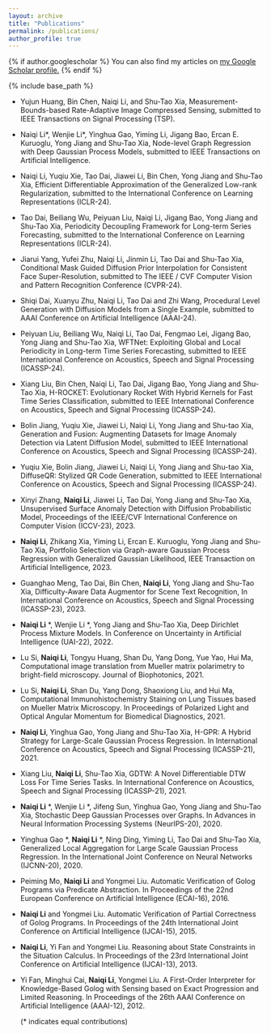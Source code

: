 ```yaml
---
layout: archive
title: "Publications"
permalink: /publications/
author_profile: true
---
```


{% if author.googlescholar %}
  You can also find my articles on <u><a href="{{author.googlescholar}}">my Google Scholar profile</a>.</u>
{% endif %}

{% include base_path %}

- Yujun Huang, Bin Chen, Naiqi Li, and Shu-Tao Xia, Measurement-Bounds-based Rate-Adaptive Image Compressed Sensing, submitted to IEEE Transactions on Signal Processing (TSP).

- Naiqi Li*, Wenjie Li*, Yinghua Gao, Yiming Li, Jigang Bao, Ercan E. Kuruoglu, Yong Jiang and Shu-Tao Xia, Node-level Graph Regression with Deep Gaussian Process Models, submitted to IEEE Transactions on Artificial Intelligence.

- Naiqi Li, Yuqiu Xie, Tao Dai, Jiawei Li, Bin Chen, Yong Jiang and Shu-Tao Xia, Efficient Differentiable Approximation of the Generalized Low-rank Regularization, submitted to the International Conference on Learning Representations (ICLR-24).

- Tao Dai, Beiliang Wu, Peiyuan Liu, Naiqi Li, Jigang Bao, Yong Jiang and Shu-Tao Xia, Periodicity Decoupling Framework for Long-term Series Forecasting, submitted to the International Conference on Learning Representations (ICLR-24).

- Jiarui Yang, Yufei Zhu, Naiqi Li, Jinmin Li, Tao Dai and Shu-Tao Xia, Conditional Mask Guided Diffusion Prior Interpolation for Consistent Face Super-Resolution, submitted to The IEEE / CVF Computer Vision and Pattern Recognition Conference (CVPR-24).

- Shiqi Dai, Xuanyu Zhu, Naiqi Li, Tao Dai and Zhi Wang, Procedural Level Generation with Diffusion Models from a Single Example, submitted to AAAI Conference on Artificial Intelligence (AAAI-24).

- Peiyuan Liu, Beiliang Wu, Naiqi Li, Tao Dai, Fengmao Lei, Jigang Bao, Yong Jiang and Shu-Tao Xia, WFTNet: Exploiting Global and Local Periodicity in Long-term Time Series Forecasting, submitted to IEEE International Conference on Acoustics, Speech and Signal Processing (ICASSP-24). 

- Xiang Liu, Bin Chen, Naiqi Li, Tao Dai, Jigang Bao, Yong Jiang and Shu-Tao Xia, H-ROCKET: Evolutionary Rocket With Hybrid Kernels for Fast Time Series Classification, submitted to IEEE International Conference on Acoustics, Speech and Signal Processing (ICASSP-24). 

- Bolin Jiang, Yuqiu Xie, Jiawei Li, Naiqi Li, Yong Jiang and Shu-tao Xia, Generation and Fusion: Augmenting Datasets for Image Anomaly Detection via Latent Diffusion Model, submitted to IEEE International Conference on Acoustics, Speech and Signal Processing (ICASSP-24). 

- Yuqiu Xie, Bolin Jiang, Jiawei Li, Naiqi Li, Yong Jiang and Shu-tao Xia, DiffuseQR: Stylized QR Code Generation, submitted to IEEE International Conference on Acoustics, Speech and Signal Processing (ICASSP-24).

- Xinyi Zhang, **Naiqi Li**, Jiawei Li, Tao Dai, Yong Jiang and Shu-Tao Xia, Unsupervised Surface Anomaly Detection with Diffusion Probabilistic Model, Proceedings of the IEEE/CVF International Conference on Computer Vision (ICCV-23), 2023.
- **Naiqi Li**, Zhikang Xia, Yiming Li, Ercan E. Kuruoglu, Yong Jiang and Shu-Tao Xia, Portfolio Selection via Graph-aware Gaussian Process Regression with Generalized Gaussian Likelihood, IEEE Transaction on Artificial Intelligence, 2023.

- Guanghao Meng, Tao Dai, Bin Chen, **Naiqi Li**, Yong Jiang and Shu-Tao Xia, Difficulty-Aware Data Augmentor for Scene Text Recognition, In International Conference on Acoustics, Speech and Signal Processing (ICASSP-23), 2023. 

- **Naiqi Li** *, Wenjie Li *, Yong Jiang and Shu-Tao Xia, Deep Dirichlet Process Mixture Models. In Conference on Uncertainty in Artificial Intelligence (UAI-22), 2022.

- Lu Si, **Naiqi Li**, Tongyu Huang, Shan Du, Yang Dong, Yue Yao, Hui Ma, Computational image translation from Mueller matrix polarimetry to bright-field microscopy. Journal of Biophotonics, 2021.

- Lu Si, **Naiqi Li**, Shan Du, Yang Dong, Shaoxiong Liu, and Hui Ma, Computational Immunohistochemistry Staining on Lung Tissues based on Mueller Matrix Microscopy. In Proceedings of Polarized Light and Optical Angular Momentum for Biomedical Diagnostics, 2021.

- **Naiqi Li**, Yinghua Gao, Yong Jiang and Shu-Tao Xia, H-GPR: A Hybrid Strategy for Large-Scale Gaussian Process Regression. In International Conference on Acoustics, Speech and Signal Processing (ICASSP-21), 2021. 

- Xiang Liu, **Naiqi Li**, Shu-Tao Xia, GDTW: A Novel Differentiable DTW Loss For Time Series Tasks. In International Conference on Acoustics, Speech and Signal Processing (ICASSP-21), 2021. 

- **Naiqi Li** *, Wenjie Li *, Jifeng Sun, Yinghua Gao, Yong Jiang and Shu-Tao Xia, Stochastic Deep Gaussian Processes over Graphs. In Advances in Neural Information Processing Systems (NeurIPS-20), 2020. 

- Yinghua Gao *, **Naiqi Li** *, Ning Ding, Yiming Li, Tao Dai and Shu-Tao Xia, Generalized Local Aggregation for Large Scale Gaussian Process Regression. In the International Joint Conference on Neural Networks (IJCNN-20), 2020.

- Peiming Mo, **Naiqi Li** and Yongmei Liu. Automatic Verification of Golog Programs via Predicate Abstraction. In Proceedings of the 22nd European Conference on Artificial Intelligence (ECAI-16), 2016. 

- **Naiqi Li** and Yongmei Liu. Automatic Verification of Partial Correctness of Golog Programs. In Proceedings of the 24th International Joint Conference on Artificial Intelligence (IJCAI-15), 2015. 

- **Naiqi Li**, Yi Fan and Yongmei Liu. Reasoning about State Constraints in the Situation Calculus. In Proceedings of the 23rd International Joint Conference on Artificial Intelligence (IJCAI-13), 2013. 

- Yi Fan, Minghui Cai, **Naiqi Li**, Yongmei Liu. A First-Order Interpreter for Knowledge-Based Golog with Sensing based on Exact Progression and Limited Reasoning. In Proceedings of the 26th AAAI Conference on Artificial Intelligence (AAAI-12), 2012. 

  (* indicates equal contributions)